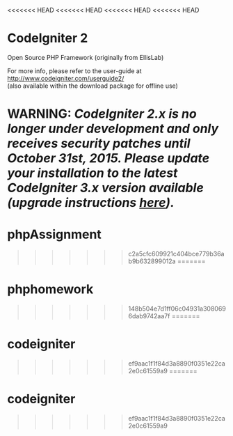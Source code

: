<<<<<<< HEAD
<<<<<<< HEAD
<<<<<<< HEAD
<<<<<<< HEAD
# CodeIgniter 2
Open Source PHP Framework (originally from EllisLab)

For more info, please refer to the user-guide at http://www.codeigniter.com/userguide2/  
(also available within the download package for offline use)

**WARNING:** *CodeIgniter 2.x is no longer under development and only receives security patches until October 31st, 2015.
Please update your installation to the latest CodeIgniter 3.x version available
(upgrade instructions [here](http://www.codeigniter.com/userguide3/installation/upgrade_300.html)).*
=======
# phpAssignment
>>>>>>> c2a5cfc609921c404bce779b36ab9b632899012a
=======
# phphomework
>>>>>>> 148b504e7d1ff06c04931a3080696dab9742aa7f
=======
# codeigniter
>>>>>>> ef9aac1f1f84d3a8890f0351e22ca2e0c61559a9
=======
# codeigniter
>>>>>>> ef9aac1f1f84d3a8890f0351e22ca2e0c61559a9
